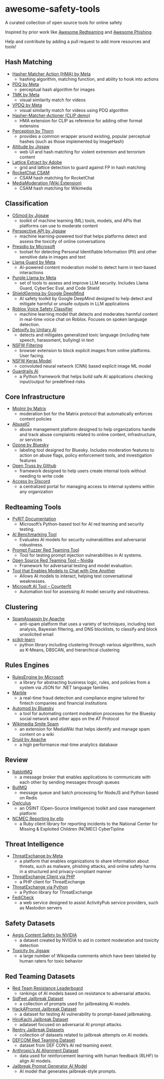 # awesome-safety-tools
A curated collection of open source tools for online safety


Inspired by prior work like [Awesome Redteaming](https://github.com/yeyintminthuhtut/Awesome-Red-Teaming/) and [Awesome Phishing](https://github.com/PhishyAlice/awesome-phishing). 

Help and contribute by adding a pull request to add more resources and tools!


## Hash Matching 
* [Hasher Matcher Action (HMA) by Meta](https://github.com/facebook/ThreatExchange/tree/main/hasher-matcher-actioner)
  * hashing algorithm, matching function, and ability to hook into actions
* [PDQ by Meta](https://github.com/facebook/ThreatExchange/tree/main/pdq)
  * perceptual hash algorithm for images
* [TMK by Meta](https://github.com/facebook/ThreatExchange/tree/main/tmk)
  * visual similarity match for videos
* [VPDQ by Meta](https://github.com/facebook/ThreatExchange/tree/main/vpdq)
  * visual similarity match for videos using PDQ algorithm 
* [Hasher-Matcher-Actioner (CLIP demo)](https://github.com/juanmrad/HMA-CLIP-demo)
  * HMA extension for CLIP as reference for adding other format extensins
* [Perception by Thorn](https://github.com/thorn-oss/perception)
  * provides a common wrapper around existing, popular perceptual hashes (such as those implemented by ImageHash)
* [Altitude by Jigsaw](https://github.com/jigsaw-code/altitude)
  * web UI and hash matching for violent extremism and terrorism content
* [Lattice Extract by Adobe](https://github.com/adobe/lattice_extract)
  * grid and lattice detection to guard against FP in hash matching
* [RocketChat CSAM](https://github.com/prostasia/rocketchatcsam)
  * CSAM hash matching for RocketChat
* [MediaModeration (Wiki Extension)](https://github.com/wikimedia/mediawiki-extensions-MediaModeration?tab=readme-ov-file)
  * CSAM hash matching for Wikimedia

## Classification
* [OSmod by Jigsaw](https://github.com/conversationai/conversationai-moderator)
  * toolkit of machine learning (ML) tools, models, and APIs that platforms can use to moderate content
* [Perspective API by Jigsaw](https://github.com/conversationai/perspectiveapi)
  * machine learning-powered tool that helps platforms detect and assess the toxicity of online conversations
* [Presidio by Microsoft](https://github.com/microsoft/presidio)
  * toolset for detecting Personal Identifiable Information (PII) and other sensitive data in images and text
* [Llama Guard by Meta](https://github.com/meta-llama/PurpleLlama/tree/main/Llama-Guard3)
  * AI-powered content moderation model to detect harm in text-based interactions
* [Purple Llama by Meta](https://github.com/meta-llama/PurpleLlama/tree/main/Llama-Guard3)
  * set of tools to assess and improve LLM security. Includes Llama Guard, CyberSec Eval, and Code Shield
* [ShieldGemma by Google DeepMind](https://www.kaggle.com/code/fernandosr85/shieldgemma-web-content-safety-analyzer?scriptVersionId=198456916)
  * AI safety toolkit by Google DeepMind designed to help detect and mitigate harmful or unsafe outputs in LLM applications
* [Roblox Voice Safety Classifier](https://github.com/Roblox/voice-safety-classifier)
  * machine learning model that detects and moderates harmful content in real-time voice chat on Roblox. Focuses on spoken language detection.
* [Detoxify by Unitary AI](https://github.com/unitaryai/detoxify)
  * detects and mitigates generalized toxic language (including hate speech, harassment, bullying) in text
* [NSFW Filtering](https://github.com/nsfw-filter/nsfw-filter)
  * browser extension to block explicit images from online platforms. User facing.
* [NSFW Keras Model](https://github.com/GantMan/nsfw_model)
  * convoluted neural network (CNN) based explicit image ML model 
* [Guardrails AI](https://github.com/guardrails-ai/guardrails)
  * a Python framework that helps build safe AI applications checking input/output for predefined risks

## Core Infrastructure
* [Mjolnir by Matrix](https://github.com/matrix-org/mjolnir)
  * moderation bot for the Matrix protocol that automatically enforces content policies
* [AbuseIO](https://github.com/AbuseIO/AbuseIO)
  * abuse management platform designed to help organizations handle and track abuse complaints related to online content, infrastructure, or services
* [Ozone by Bluesky](https://github.com/bluesky-social/ozone)
  * labeling tool designed for Bluesky. Includes moderation features to action on abuse flags, policy enforcement tools, and investigation features
* [Open Truss by Github](https://github.com/open-truss/open-truss)
  * framework designed to help users create internal tools without needing to write code
* [Access by Discord](https://github.com/discord/access)
  * a centralized portal for managing access to internal systems within any organization
 
## Redteaming Tools

* [PyRIT Documentation](https://azure.github.io/PyRIT/)  
  * Microsoft’s Python-based tool for AI red teaming and security testing.
* [AI Benchmarking Tool](https://github.com/LLM-Canary/LLM-Canary)  
  * Evaluates AI models for security vulnerabilities and adversarial robustness.
* [Prompt Fuzzer Red Teaming Tool](https://github.com/prompt-security/ps-fuzz)  
  * Tool for testing prompt injection vulnerabilities in AI systems.
* [Open Source Red Teaming Tool – Nvidia](https://github.com/NVIDIA/garak)  
  * Framework for adversarial testing and model evaluation.
* [Tool that Enables Models to Chat with One Another](https://github.com/socketteer?tab=repositories) 
  * Allows AI models to interact, helping test conversational weaknesses.
* [Microsoft AI Tool – Counterfit](https://github.com/Azure/counterfit/)  
  * Automation tool for assessing AI model security and robustness.

## Clustering
* [SpamAssassin by Apache](https://spamassassin.apache.org)
  * anti-spam platform that uses a variety of techniques, including text analysis, Bayesian filtering, and DNS blocklists, to classify and block unsolicited email
* [scikit-learn](https://github.com/scikit-learn/scikit-learn)
  * python library including clustering through various algorithms, such as K-Means, DBSCAN, and hierarchical clustering


## Rules Engines
* [RulesEngine by Microsoft](https://microsoft.github.io/RulesEngine/)
  * a library for abstracting business logic, rules, and policies from a system via JSON  for .NET language families
* [Marble](https://github.com/checkmarble/marble)
  * a real-time fraud detection and compliance engine tailored for fintech companies and financial institutions
* [Automod by Bluesky](https://github.com/bluesky-social/indigo/tree/main/automod)
  * a tool for automating content moderation processes for the Bluesky social network and other apps on the AT Protocol
* [Wikimedia Smite Spam](https://github.com/wikimedia/mediawiki-extensions-SmiteSpam)
  * an extension for MediaWiki that helps identify and manage spam content on a wiki
* [Druid by Apache](https://github.com/apache/druid)
  * a high performance real-time analytics database


## Review
* [RabbitMQ](https://github.com/rabbitmq)
  * a message broker that enables applications to communicate with each other by sending messages through queues
* [BullMQ](https://github.com/taskforcesh/bullmq)
  * message queue and batch processing for NodeJS and Python based on Redis
* [Owlculus](https://github.com/be0vlk/owlculus)
  * an OSINT (Open-Source Intelligence) toolkit and case management platform
* [NCMEC Reporting by ello](https://github.com/ello/ncmec_reporting)
  * a Ruby client library for reporting incidents to the National Center for Missing & Exploited Children (NCMEC) CyberTipline

## Threat Intelligence
* [ThreatExchange by Meta](https://github.com/facebook/ThreatExchange )
  * a platform that enables organizations to share information about  threats, such as malware, phishing attacks, and online safety harms in a structured and privacy-compliant manner
* [ThreatExchange Client via PHP](https://github.com/certly/threatexchange)
  * a PHP client for ThreatExchange
* [ThreatExchange via Python](https://github.com/facebook/ThreatExchange/tree/main/python-threatexchange)
  * a Python library for ThreatExchange
* [FediCheck](  https://about.iftas.org/activities/moderation-as-a-service/fedicheck/)
  * a web service designed to assist ActivityPub service providers, such as Mastodon servers

## Safety Datasets
* [Aegis Content Safety by NVIDIA](https://huggingface.co/datasets/nvidia/Aegis-AI-Content-Safety-Dataset-2.0)
  * a dataset created by NVIDIA to aid in content moderation and toxicity detection
* [Toxicity by Jigsaw](https://huggingface.co/datasets/google/jigsaw_toxicity_pred)
  * a large number of Wikipedia comments which have been labeled by human raters for toxic behavior

## Red Teaming Datasets
* [Red Team Resistance Leaderboard](https://huggingface.co/spaces/HaizeLabs/red-teaming-resistance-benchmark)  
  * rankings of AI models based on resistance to adversarial attacks.
* [SidFeel Jailbreak Dataset](https://github.com/sidfeels/PromptsDB)  
  * a collection of prompts used for jailbreaking AI models.
* [HackAPrompt Jailbreak Dataset](https://huggingface.co/datasets/hackaprompt/hackaprompt-dataset/viewer/default/train?p=1&row=137)  
  * a dataset for testing AI vulnerability to prompt-based jailbreaking.
* [HiroKachi Jailbreak Dataset](https://sizu.me/love)  
  * adataset focused on adversarial AI prompt attacks.
* [Rentry Jailbreak Datasets](https://rentry.org/gpt0721)  
  * collection of datasets related to jailbreak attempts on AI models.
* [DEFCOM Red Teaming Dataset](https://github.com/humane-intelligence/ai_village_defcon_grt_data)  
  * dataset from DEF CON’s AI red teaming event.
* [Anthropic’s AI Alignment Dataset](https://atlas.nomic.ai/map/anthropic_rlhf)  
  * data used for reinforcement learning with human feedback (RLHF) to align AI models.
* [Jailbreak Prompt Generator AI Model](https://huggingface.co/tsq2000/Jailbreak-generator)  
  * AI model that generates jailbreak-style prompts.
